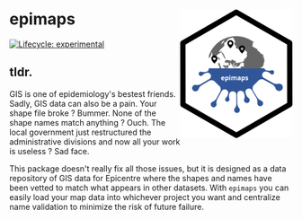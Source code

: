 # epimaps <img src="man/figures/logo.svg" align="right" width='200'/>
<!-- badges: start -->
[![Lifecycle:
experimental](https://img.shields.io/badge/lifecycle-experimental-orange.svg)](https://www.tidyverse.org/lifecycle/#experimental)
<!-- badges: end -->

## tldr.
GIS is one of epidemiology's bestest friends. Sadly, GIS data can also be a pain. Your shape file broke ? Bummer. None of the shape names match anything ? Ouch. The local government just restructured the administrative divisions and now all your work is useless ? Sad face.

This package doesn't really fix all those issues, but it is designed as a data repository of GIS data for Epicentre where the shapes and names have been vetted to match what appears in other datasets. With `epimaps` you can easily load your map data into whichever project you want and centralize name validation to minimize the risk of future failure.
